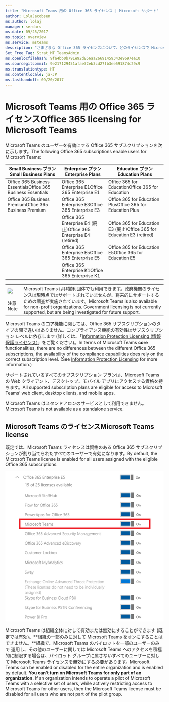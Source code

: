 ```yaml
---
title: "Microsoft Teams 用の Office 365 ライセンス | Microsoft サポート"
author: LolaJacobsen
ms.author: lolaj
manager: serdars
ms.date: 09/25/2017
ms.topic: overview
ms.service: msteams
description: "さまざまな Office 365 ライセンスについて、どのライセンスで Microsoft Teams のユーザーが有効になるかについて、およびライセンスを有効にしたり無効にしたりする方法について説明します。"
Set_Free_Tag: Strat_MT_TeamsAdmin
ms.openlocfilehash: 9fa4bb0b791e92d856aa26691459343e9697ea10
ms.sourcegitcommit: 9e217129451afae32eb3cd27fb3ee591874c29c9
ms.translationtype: HT
ms.contentlocale: ja-JP
ms.lasthandoff: 09/20/2017
---
```

<a name="office-365-licensing-for-microsoft-teams"></a><span data-ttu-id="5a209-103">Microsoft Teams 用の Office 365 ライセンス</span><span class="sxs-lookup"><span data-stu-id="5a209-103">Office 365 licensing for Microsoft Teams</span></span>
========================================

<span data-ttu-id="5a209-104">Microsoft Teams のユーザーを有効にする Office 365 サブスクリプションを次に示します。</span><span class="sxs-lookup"><span data-stu-id="5a209-104">The following Office 365 subscriptions enable users for Microsoft Teams:</span></span>

|<span data-ttu-id="5a209-105">Small Business プラン</span><span class="sxs-lookup"><span data-stu-id="5a209-105">Small Business Plans</span></span>  |<span data-ttu-id="5a209-106">Enterprise プラン</span><span class="sxs-lookup"><span data-stu-id="5a209-106">Enterprise Plans</span></span>  |<span data-ttu-id="5a209-107">Education プラン</span><span class="sxs-lookup"><span data-stu-id="5a209-107">Education Plans</span></span>  |
|---------|---------|---------|
|<span data-ttu-id="5a209-108">Office 365 Business Essentials</span><span class="sxs-lookup"><span data-stu-id="5a209-108">Office 365 Business Essentials</span></span>     |<span data-ttu-id="5a209-109">Office 365 Enterprise E1</span><span class="sxs-lookup"><span data-stu-id="5a209-109">Office 365 Enterprise E1</span></span>         |<span data-ttu-id="5a209-110">Office 365 for Education</span><span class="sxs-lookup"><span data-stu-id="5a209-110">Office 365 for Education</span></span>         |
|<span data-ttu-id="5a209-111">Office 365 Business Premium</span><span class="sxs-lookup"><span data-stu-id="5a209-111">Office 365 Business Premium</span></span>     |<span data-ttu-id="5a209-112">Office 365 Enterprise E3</span><span class="sxs-lookup"><span data-stu-id="5a209-112">Office 365 Enterprise E3</span></span>         |<span data-ttu-id="5a209-113">Office 365 for Education Plus</span><span class="sxs-lookup"><span data-stu-id="5a209-113">Office 365 for Education Plus</span></span>         |
|     |<span data-ttu-id="5a209-114">Office 365 Enterprise E4 (廃止)</span><span class="sxs-lookup"><span data-stu-id="5a209-114">Office 365 Enterprise E4 (retired)</span></span>         |<span data-ttu-id="5a209-115">Office 365 for Education E3 (廃止)</span><span class="sxs-lookup"><span data-stu-id="5a209-115">Office 365 for Education E3 (retired)</span></span>         |
|     |<span data-ttu-id="5a209-116">Office 365 Enterprise E5</span><span class="sxs-lookup"><span data-stu-id="5a209-116">Office 365 Enterprise E5</span></span>         |<span data-ttu-id="5a209-117">Office 365 for Education E5</span><span class="sxs-lookup"><span data-stu-id="5a209-117">Office 365 for Education E5</span></span>   
      |<span data-ttu-id="5a209-118">Office 365 Enterprise K1</span><span class="sxs-lookup"><span data-stu-id="5a209-118">Office 365 Enterprise K1</span></span> |  |


|||
|---------|---------|
|![](media/Understand_Office_365_Licensing__for_Microsoft_Teams_image1.png)<br></br><span data-ttu-id="5a209-119">注意</span><span class="sxs-lookup"><span data-stu-id="5a209-119">Note</span></span>     |<span data-ttu-id="5a209-p101">Microsoft Teams は非営利団体でも利用できます。政府機関のライセンスは現時点ではサポートされていませんが、将来的にサポートするための調査が実施されています。</span><span class="sxs-lookup"><span data-stu-id="5a209-p101">Microsoft Teams is also available for non-profit organizations. Government licensing is not currently supported, but are being investigated for future support.</span></span>         |
        


<span data-ttu-id="5a209-p102">Microsoft Teams の**コア**機能に関しては、Office 365 サブスクリプションのタイプの間で違いはありません。コンプライアンス機能の有効性はサブスクリプション レベルに依存します (詳しくは、「[Information Protection Licensing (情報保護ライセンス)](https://support.office.com/en-us/article/Plan-for-Office-365-security-and-information-protection-capabilities-3d4ac4a1-3920-4ff9-918f-011f3ce60408)」をご覧ください)。</span><span class="sxs-lookup"><span data-stu-id="5a209-p102">In terms of Microsoft Teams **core** functionalities, there are no differences between the different Office 365 subscriptions, the availability of the compliance capabilities does rely on the correct subscription level. (See [Information Protection Licensing](https://support.office.com/en-us/article/Plan-for-Office-365-security-and-information-protection-capabilities-3d4ac4a1-3920-4ff9-918f-011f3ce60408) for more information.)</span></span>

<span data-ttu-id="5a209-124">サポートされているすべてのサブスクリプション プランは、Microsoft Teams の Web クライアント、デスクトップ、モバイル アプリにアクセスする資格を持ちます。</span><span class="sxs-lookup"><span data-stu-id="5a209-124">All supported subscription plans are eligible for access to Microsoft Teams’ web client, desktop clients, and mobile apps.</span></span>

<span data-ttu-id="5a209-125">Microsoft Teams はスタンドアロンのサービスとして利用できません。</span><span class="sxs-lookup"><span data-stu-id="5a209-125">Microsoft Teams is not available as a standalone service.</span></span>

<a name="microsoft-teams-license"></a><span data-ttu-id="5a209-126">Microsoft Teams のライセンス</span><span class="sxs-lookup"><span data-stu-id="5a209-126">Microsoft Teams license</span></span>
---------------------

<span data-ttu-id="5a209-127">既定では、Microsoft Teams ライセンスは資格のある Office 365 サブスクリプションが割り当てられたすべてのユーザーで有効になります。</span><span class="sxs-lookup"><span data-stu-id="5a209-127">By default, the Microsoft Teams license is enabled for all users assigned with the eligible Office 365 subscriptions.</span></span>

![](media/Understand_Office_365_Licensing__for_Microsoft_Teams_image2.png)

<span data-ttu-id="5a209-p103">Microsoft Teams は組織全体に対して有効または無効にすることができます (既定では有効)。**組織の一部のみに対して Microsoft Teams をオンにすることはできません。**組織で、Microsoft Teams のパイロットを一部のユーザーのみで 運用し、その他のユーザーに関しては Microsoft Teams へのアクセスを積極的に制限する場合は、パイロット グループに属さないすべてのユーザーに対して Microsoft Teams ライセンスを無効にする必要があります。</span><span class="sxs-lookup"><span data-stu-id="5a209-p103">Microsoft Teams can be enabled or disabled for the entire organization and is enabled by default. **You can't turn on Microsoft Teams for only part of an organization.** If an organization intends to operate a pilot of Microsoft Teams with a selective set of users, while actively restricting access to Microsoft Teams for other users, then the Microsoft Teams license must be disabled for all users who are not part of the pilot group.</span></span>
